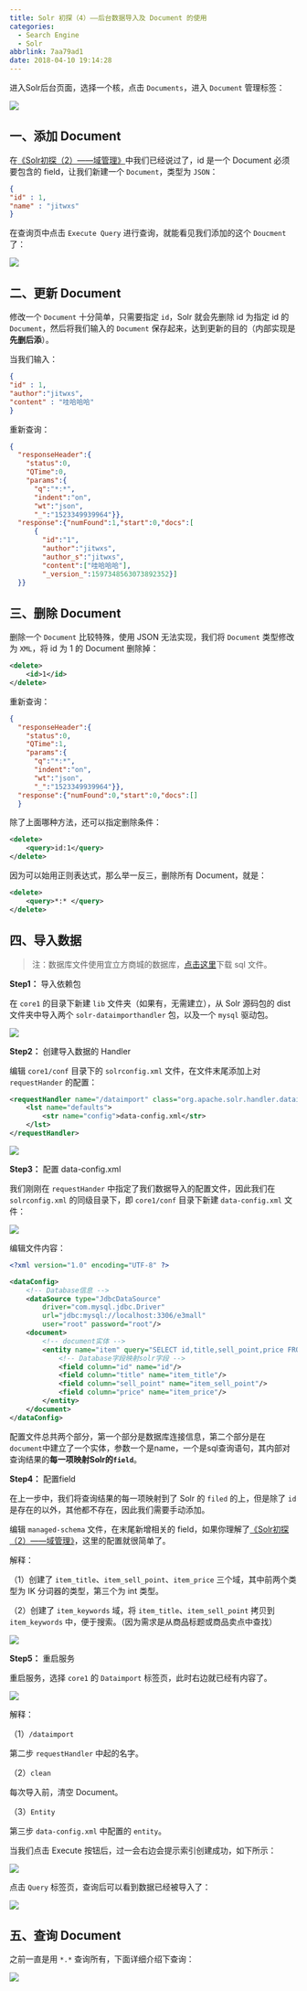 ```yaml
---
title: Solr 初探（4）——后台数据导入及 Document 的使用
categories:
  - Search Engine
  - Solr
abbrlink: 7aa79ad1
date: 2018-04-10 19:14:28
---
```


进入Solr后台页面，选择一个核，点击 `Documents`，进入 `Document` 管理标签：

![](https://cdn.jsdelivr.net/gh/jitwxs/cdn/blog/posts/201804/20180410164320462.png)

## 一、添加 Document

在[《Solr初探（2）——域管理》](/ea6efdc6.html)中我们已经说过了，id 是一个 Document 必须要包含的 field，让我们新建一个 `Document`，类型为 `JSON`：

```json
{
"id" : 1,
"name" : "jitwxs"
}
```

在查询页中点击 `Execute Query` 进行查询，就能看见我们添加的这个 `Doucment` 了：

![](https://cdn.jsdelivr.net/gh/jitwxs/cdn/blog/posts/201804/20180410164729758.png)

## 二、更新 Document

修改一个 `Document` 十分简单，只需要指定 `id`，Solr 就会先删除 id 为指定 id 的 `Document`，然后将我们输入的 `Document` 保存起来，达到更新的目的（内部实现是**先删后添**）。

当我们输入：

```json
{
"id" : 1,
"author":"jitwxs",
"content" : "哇哈哈哈"
}
```

重新查询：

```json
{
  "responseHeader":{
    "status":0,
    "QTime":0,
    "params":{
      "q":"*:*",
      "indent":"on",
      "wt":"json",
      "_":"1523349939964"}},
  "response":{"numFound":1,"start":0,"docs":[
      {
        "id":"1",
        "author":"jitwxs",
        "author_s":"jitwxs",
        "content":["哇哈哈哈"],
        "_version_":1597348563073892352}]
  }}
```

## 三、删除 Document

删除一个 `Document` 比较特殊，使用 JSON 无法实现，我们将 `Document` 类型修改为 `XML`，将 id 为 1 的 Document 删除掉：

```xml
<delete>
    <id>1</id>
</delete>
```

重新查询：

```json
{
  "responseHeader":{
    "status":0,
    "QTime":1,
    "params":{
      "q":"*:*",
      "indent":"on",
      "wt":"json",
      "_":"1523349939964"}},
  "response":{"numFound":0,"start":0,"docs":[]
  }
```

除了上面哪种方法，还可以指定删除条件：

```xml
<delete>
	<query>id:1</query>
</delete>
```

因为可以始用正则表达式，那么举一反三，删除所有 Document，就是：

```xml
<delete>
	<query>*:* </query>
</delete>
```

## 四、导入数据

>注：数据库文件使用宜立方商城的数据库，[点击这里](https://github.com/jitwxs/e3mall/blob/master/sql/e3mall.sql)下载 sql 文件。

**Step1：** 导入依赖包

在 `core1` 的目录下新建 `lib` 文件夹（如果有，无需建立），从 Solr 源码包的 dist 文件夹中导入两个 `solr-dataimporthandler` 包，以及一个 `mysql` 驱动包。

![](https://cdn.jsdelivr.net/gh/jitwxs/cdn/blog/posts/201804/20180410175217215.png)

**Step2：** 创建导入数据的 Handler

编辑 `core1/conf` 目录下的 `solrconfig.xml` 文件，在文件末尾添加上对 `requestHander` 的配置：

```xml
<requestHandler name="/dataimport" class="org.apache.solr.handler.dataimport.DataImportHandler">
	<lst name="defaults">
		<str name="config">data-config.xml</str>
	</lst>
</requestHandler>
```

![](https://cdn.jsdelivr.net/gh/jitwxs/cdn/blog/posts/201804/20180410182810703.png)

**Step3：** 配置 data-config.xml

我们刚刚在 `requestHander` 中指定了我们数据导入的配置文件，因此我们在 `solrconfig.xml` 的同级目录下，即 `core1/conf` 目录下新建 `data-config.xml` 文件：

![](https://cdn.jsdelivr.net/gh/jitwxs/cdn/blog/posts/201804/20180410183100909.png)

编辑文件内容：

```xml
<?xml version="1.0" encoding="UTF-8" ?>

<dataConfig>
	<!-- Database信息 -->
	<dataSource type="JdbcDataSource" 
		driver="com.mysql.jdbc.Driver" 
		url="jdbc:mysql://localhost:3306/e3mall" 
		user="root" password="root"/>
	<document>
		<!-- document实体 -->
		<entity name="item" query="SELECT id,title,sell_point,price FROM tb_item">
			<!-- Database字段映射solr字段 -->
			<field column="id" name="id"/>
			<field column="title" name="item_title"/>
			<field column="sell_point" name="item_sell_point"/>
			<field column="price" name="item_price"/>
		</entity>
	</document>
</dataConfig>
```

配置文件总共两个部分，第一个部分是数据库连接信息，第二个部分是在`document`中建立了一个实体，参数一个是name，一个是sql查询语句，其内部对查询结果的**每一项映射Solr的`field`**。

**Step4：** 配置field

在上一步中，我们将查询结果的每一项映射到了 Solr 的 `filed` 的上，但是除了 `id` 是存在的以外，其他都不存在，因此我们需要手动添加。

编辑 `managed-schema` 文件，在末尾新增相关的 field，如果你理解了[《Solr初探（2）——域管理》](/ea6efdc6,html)，这里的配置就很简单了。

解释：

（1）创建了 `item_title`、`item_sell_point`、`item_price` 三个域，其中前两个类型为 IK 分词器的类型，第三个为 int 类型。

（2）创建了 `item_keywords` 域，将 `item_title`、`item_sell_point` 拷贝到 `item_keywords` 中，便于搜索。（因为需求是从商品标题或商品卖点中查找）

![](https://cdn.jsdelivr.net/gh/jitwxs/cdn/blog/posts/201804/20180410183707457.png)

**Step5：** 重启服务

重启服务，选择 `core1` 的 `Dataimport` 标签页，此时右边就已经有内容了。

![](https://cdn.jsdelivr.net/gh/jitwxs/cdn/blog/posts/201804/20180410184041506.png)

解释：

（1）`/dataimport`

第二步 `requestHandler` 中起的名字。

（2）`clean`

每次导入前，清空 Document。

（3）`Entity`

第三步 `data-config.xml` 中配置的 `entity`。

当我们点击 Execute 按钮后，过一会右边会提示索引创建成功，如下所示：

![](https://cdn.jsdelivr.net/gh/jitwxs/cdn/blog/posts/201804/20180410184054353.png)

点击 `Query` 标签页，查询后可以看到数据已经被导入了：

![](https://cdn.jsdelivr.net/gh/jitwxs/cdn/blog/posts/201804/20180410184106342.png)

## 五、查询 Document

之前一直是用 `*.*` 查询所有，下面详细介绍下查询：

![](https://cdn.jsdelivr.net/gh/jitwxs/cdn/blog/posts/201804/20180410191304255.png)
